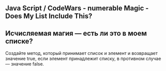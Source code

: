 ## Java Script / CodeWars -  numerable Magic - Does My List Include This? ##

## Исчисляемая магия — есть ли это в моем списке?


Создайте метод, который принимает список и элемент и возвращает значение true, если элемент принадлежит списку, в противном случае — значение false.